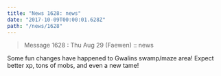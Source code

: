 ```yaml
---
title: "News 1628: news"
date: "2017-10-09T00:00:01.628Z"
path: "/news/1628"
---
```


> Message 1628 : Thu Aug 29 (Faewen)     :: news

Some fun changes have happened to Gwalins swamp/maze area! Expect better
xp, tons of mobs, and even a new tame!
